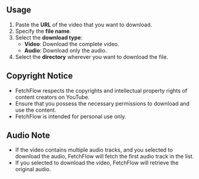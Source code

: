 ## **Usage**

1. Paste the **URL** of the video that you want to download.
2. Specify the **file name**.
3. Select the **download type**:
	- **Video**: Download the complete video.
	- **Audio**: Download only the audio.
4. Select the **directory** wherever you want to download the file.

## **Copyright Notice**

- FetchFlow respects the copyrights and intellectual property rights of content creators on YouTube.
- Ensure that you possess the necessary permissions to download and use the content.
- FetchFlow is intended for personal use only.

## **Audio Note**

- If the video contains multiple audio tracks, and you selected to download the audio, FetchFlow will fetch the first
  audio track in the list.
- If you selected to download the video, FetchFlow will retrieve the original audio.
